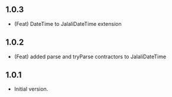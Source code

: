 ## 1.0.3

- (Feat) DateTime to JalaliDateTime extension

## 1.0.2

- (Feat) added parse and tryParse contractors to JalaliDateTime

## 1.0.1

- Initial version.
